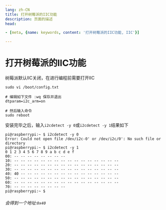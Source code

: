```yaml
---
lang: zh-CN  
title: 打开树莓派的IIC功能           
description: 页面的描述  
head:

- [meta, {name: keywords, content: '打开树莓派的IIC功能, IIC'}]

---
```


# 打开树莓派的IIC功能

树莓派默认IIC关闭，在进行编程前需要打开IIC

```shell
sudo vi /boot/config.txt

# 编辑如下文件 :wq 保存并退出
dtparam=i2c_arm=on

# 然后输入命令
sudo reboot
```

安装完毕之后，输入`i2cdetect -y 0`或`i2cdetect -y 1`结果如下

```shell
pi@raspberrypi:~ $ i2cdetect -y 0
Error: Could not open file /dev/i2c-0' or /dev/i2c/0': No such file or directory
pi@raspberrypi:~ $ i2cdetect -y 1
0 1 2 3 4 5 6 7 8 9 a b c d e f
00: -- -- -- -- -- -- -- --
10: -- -- -- -- -- -- -- -- -- -- -- -- -- -- -- --
20: -- -- -- -- -- -- -- -- -- -- -- -- -- -- -- --
30: -- -- -- -- -- -- -- -- -- -- -- -- -- -- -- --
40: 40 -- -- -- -- -- -- -- -- -- -- -- -- -- -- --
50: -- -- -- -- -- -- -- -- -- -- -- -- -- -- -- --
60: -- -- -- -- -- -- -- -- -- -- -- -- -- -- -- --
70: -- -- -- -- -- -- -- --
pi@raspberrypi:~ $
```

###### 会得到一个地址:`0x40`


<Comment></Comment>
